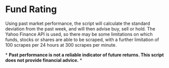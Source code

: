 # Fund Rating
Using past market performance, the script will calculate the standard deviation from the past week, and will then advise buy, sell or hold. The Yahoo Finance API is used, so there may be some limitations on which funds, stocks or shares are able to be scraped, with a further limitation of 100 scrapes per 24 hours at 300 scrapes per minute.

\* **Past performance is not a reliable indicator of future returns. This script does not provide financial advice.** \*

